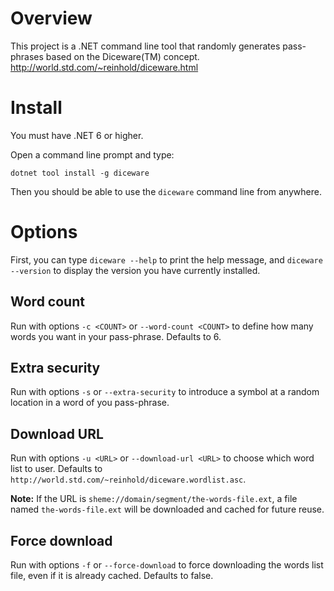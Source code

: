 # Overview

This project is a .NET command line tool that randomly generates pass-phrases based on the Diceware(TM) concept.<br/>
http://world.std.com/~reinhold/diceware.html

# Install

You must have .NET 6 or higher.

Open a command line prompt and type:
```
dotnet tool install -g diceware
```
Then you should be able to use the `diceware` command line from anywhere.

# Options

First, you can type `diceware --help` to print the help message, and `diceware --version` to display the version you have currently installed.

## Word count

Run with options `-c <COUNT>` or `--word-count <COUNT>` to define how many words you want in your pass-phrase. Defaults to 6.

## Extra security

Run with options `-s` or `--extra-security` to introduce a symbol at a random location in a word of you pass-phrase.

## Download URL

Run with options `-u <URL>` or `--download-url <URL>` to choose which word list to user. Defaults to `http://world.std.com/~reinhold/diceware.wordlist.asc`.

**Note:** If the URL is `sheme://domain/segment/the-words-file.ext`, a file named `the-words-file.ext` will be downloaded and cached for future reuse.

## Force download

Run with options `-f` or `--force-download` to force downloading the words list file, even if it is already cached. Defaults to false.
